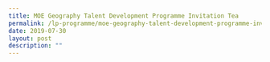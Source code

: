 ```yaml
---
title: MOE Geography Talent Development Programme Invitation Tea
permalink: /lp-programme/moe-geography-talent-development-programme-invitation-tea/
date: 2019-07-30
layout: post
description: ""
---
```

